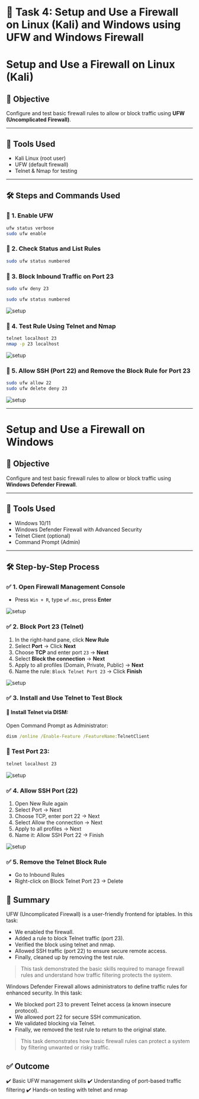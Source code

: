 # 🔐 Task 4: Setup and Use a Firewall on Linux (Kali) and Windows using UFW and Windows Firewall

# Setup and Use a Firewall on Linux (Kali)

## 🎯 Objective
Configure and test basic firewall rules to allow or block traffic using **UFW (Uncomplicated Firewall)**.

---

## 🧰 Tools Used
- Kali Linux (root user)
- UFW (default firewall)
- Telnet & Nmap for testing

---

## 🛠️ Steps and Commands Used

### 🔹 1. Enable UFW
```bash
ufw status verbose
sudo ufw enable
```

### 🔹 2. Check Status and List Rules
```bash
sudo ufw status numbered
```

### 🔹 3. Block Inbound Traffic on Port 23
```bash
sudo ufw deny 23

sudo ufw status numbered
```

![setup](https://github.com/Amish-C-K/)

### 🔹 4. Test Rule Using Telnet and Nmap
```bash
telnet localhost 23
nmap -p 23 localhost
```

![setup](https://github.com/Amish-C-K/)

### 🔹 5. Allow SSH (Port 22) and Remove the Block Rule for Port 23
```bash
sudo ufw allow 22
sudo ufw delete deny 23
```

![setup](https://github.com/Amish-C-K/)

---
# Setup and Use a Firewall on Windows

## 🎯 Objective
Configure and test basic firewall rules to allow or block traffic using **Windows Defender Firewall**.

---

## 🧰 Tools Used
- Windows 10/11
- Windows Defender Firewall with Advanced Security
- Telnet Client (optional)
- Command Prompt (Admin)

---

## 🛠️ Step-by-Step Process

### ✅ 1. Open Firewall Management Console
- Press `Win + R`, type `wf.msc`, press **Enter**

![setup](https://github.com/Amish-C-K/)

### ✅ 2. Block Port 23 (Telnet)
1. In the right-hand pane, click **New Rule**
2. Select **Port** → Click **Next**
3. Choose **TCP** and enter port `23` → **Next**
4. Select **Block the connection** → **Next**
5. Apply to all profiles (Domain, Private, Public) → **Next**
6. Name the rule: `Block Telnet Port 23` → Click **Finish**

![setup](https://github.com/Amish-C-K/)

### ✅ 3. Install and Use Telnet to Test Block

#### 🔹 Install Telnet via DISM:
Open Command Prompt as Administrator:
```cmd
dism /online /Enable-Feature /FeatureName:TelnetClient
```

### 🔹 Test Port 23:
```bash
telnet localhost 23
```

![setup](https://github.com/Amish-C-K/)

### ✅ 4. Allow SSH Port (22)
1. Open New Rule again
2. Select Port → Next
3. Choose TCP, enter port 22 → Next
4. Select Allow the connection → Next
5. Apply to all profiles → Next
6. Name it: Allow SSH Port 22 → Finish

![setup](https://github.com/Amish-C-K/)


### ✅ 5. Remove the Telnet Block Rule
- Go to Inbound Rules
- Right-click on Block Telnet Port 23 → Delete

## 🧠 Summary
UFW (Uncomplicated Firewall) is a user-friendly frontend for iptables. In this task:

- We enabled the firewall.
- Added a rule to block Telnet traffic (port 23).
- Verified the block using telnet and nmap.
- Allowed SSH traffic (port 22) to ensure secure remote access.
- Finally, cleaned up by removing the test rule.

> This task demonstrated the basic skills required to manage firewall rules and understand how traffic filtering protects the system.

Windows Defender Firewall allows administrators to define traffic rules for enhanced security. In this task:

- We blocked port 23 to prevent Telnet access (a known insecure protocol).
- We allowed port 22 for secure SSH communication.
- We validated blocking via Telnet.
- Finally, we removed the test rule to return to the original state.

> This task demonstrates how basic firewall rules can protect a system by filtering unwanted or risky traffic.

## ✅ Outcome
✔️ Basic UFW management skills
✔️ Understanding of port-based traffic filtering
✔️ Hands-on testing with telnet and nmap
